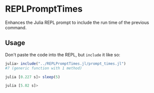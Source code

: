 # REPLPromptTimes
Enhances the Julia REPL prompt to include the run time of the previous command.

## Usage

Don't paste the code into the REPL, but `include` it like so:

```julia
julia> include("../REPLPromptTimes.jl/prompt_times.jl")
#7 (generic function with 1 method)

julia [0.227 s]> sleep(5)

julia [5.02 s]>
```